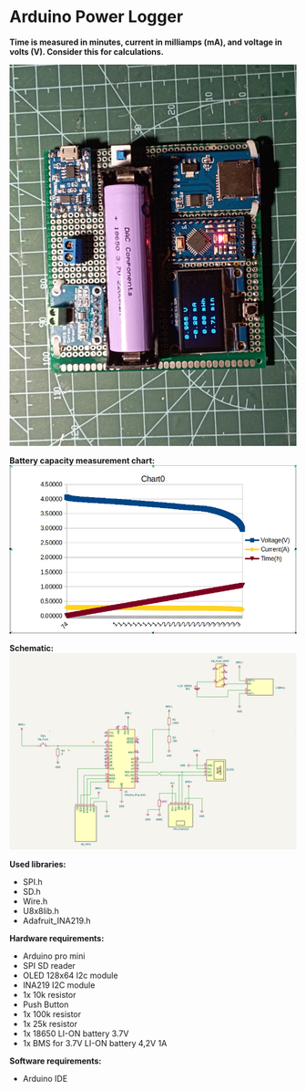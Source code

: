 # Arduino Power Logger

**Time is measured in minutes, current in milliamps (mA), and voltage in volts (V). Consider this for calculations.**

![image_front](Power_logger.jpg)


**Battery capacity measurement chart:**
![bat_test_image](Battery_test.png)


**Schematic:**
![schematic_kicad](Schematic.png)


**Used libraries:**

- SPI.h
- SD.h
- Wire.h
- U8x8lib.h
- Adafruit_INA219.h


**Hardware requirements:**

- Arduino pro mini
- SPI SD reader
- OLED 128x64 I2c module
- INA219 I2C module
- 1x 10k resistor
- Push Button
- 1x 100k resistor
- 1x 25k resistor
- 1x 18650 LI-ON battery 3.7V
- 1x BMS for 3.7V LI-ON battery 4,2V 1A


**Software requirements:**

- Arduino IDE
